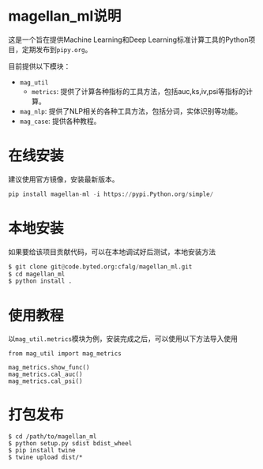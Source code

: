 # magellan_ml说明
这是一个旨在提供Machine Learning和Deep Learning标准计算工具的Python项目，定期发布到`pipy.org`。

目前提供以下模块：
* `mag_util`
  * `metrics`: 提供了计算各种指标的工具方法，包括auc,ks,iv,psi等指标的计算。
* `mag_nlp`: 提供了NLP相关的各种工具方法，包括分词，实体识别等功能。
* `mag_case`: 提供各种教程。

# 在线安装
建议使用官方镜像，安装最新版本。

```python
pip install magellan-ml -i https://pypi.Python.org/simple/
```

# 本地安装
如果要给该项目贡献代码，可以在本地调试好后测试，本地安装方法

```python
$ git clone git@code.byted.org:cfalg/magellan_ml.git
$ cd magellan_ml
$ python install .
```

# 使用教程
以`mag_util.metrics`模块为例，安装完成之后，可以使用以下方法导入使用

```
from mag_util import mag_metrics

mag_metrics.show_func()
mag_metrics.cal_auc()
mag_metrics.cal_psi()
```

# 打包发布

```
$ cd /path/to/magellan_ml
$ python setup.py sdist bdist_wheel
$ pip install twine
$ twine upload dist/*
```